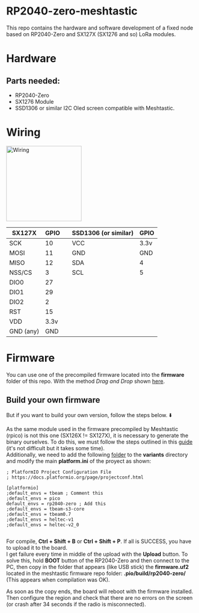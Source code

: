 # RP2040-zero-meshtastic
This repo contains the hardware and software development of a fixed node based on RP2040-Zero and SX127X (SX1276 and so) LoRa modules.

# Hardware
## Parts needed:
- RP2040-Zero
- SX1276 Module
- SSD1306 or similar I2C Oled screen compatible with Meshtastic.
 
# Wiring
<img src="https://github.com/vidalperezbohoyo/RP2040-zero-SX1276-meshtastic/blob/main/doc/diagram.png" alt="Wiring" height="200">  

| SX127X                  | GPIO       |   | SSD1306 (or similar) | GPIO |
|-------------------------|------------|---|----------------------|------|
| SCK                     | 10         |   | VCC                  | 3.3v |
| MOSI                    | 11         |   | GND                  | GND  |
| MISO                    | 12         |   | SDA                  | 4    |
| NSS/CS                  | 3          |   | SCL                  | 5    |
| DIO0                    | 27         |   |                      |      |
| DIO1                    | 29         |   |                      |      |
| DIO2                    | 2          |   |                      |      |
| RST                     | 15         |   |                      |      |
| VDD                     | 3.3v       |   |                      |      |
| GND (any)               | GND        |   |                      |      |

# Firmware
You can use one of the precompiled firmware located into the **firmware** folder of this repo. With the method *Drag and Drop* shown 
[here](https://meshtastic.org/docs/getting-started/flashing-firmware/nrf52/drag-n-drop).

## Build your own firmware
But if you want to build your own version, follow the steps below. ⬇️

As the same module used in the firmware precompiled by Meshtastic (rpico) is not this one (SX126X != SX127X), it is necessary to generate the binary ourselves. To do this, we must follow the steps outlined in this [guide](https://meshtastic.org/docs/development/firmware/build) (it's not difficult but it takes some time).  
Additionally, we need to add the following [folder](path) to the **variants** directory and modify the main **platform.ini** of the proyect as shown:  
```
; PlatformIO Project Configuration File
; https://docs.platformio.org/page/projectconf.html

[platformio]
;default_envs = tbeam ; Comment this
;default_envs = pico
default_envs = rp2040-zero ; Add this
;default_envs = tbeam-s3-core
;default_envs = tbeam0.7
;default_envs = heltec-v1
;default_envs = heltec-v2_0
  
```

For compile, **Ctrl + Shift + B** or **Ctrl + Shift + P**. If all is SUCCESS, you have to upload it to the board.  
I get failure every time in middle of the upload with the **Upload** button. To solve this, hold **BOOT** button of the RP2040-Zero and then connect to the PC, then copy in the folder that appears (like USB stick) the **firmware.uf2** located in the meshtastic firmware repo folder: **.pio/build/rp2040-zero/** (This appears when compilation was OK).

As soon as the copy ends, the board will reboot with the firmware installed. Then configure the region and check that there are no errors on the screen (or crash after 34 seconds if the radio is misconnected).
